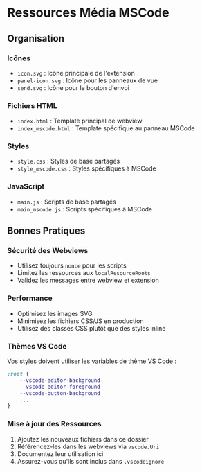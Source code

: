 # Ressources Média MSCode

## Organisation

### Icônes
- `icon.svg` : Icône principale de l'extension
- `panel-icon.svg` : Icône pour les panneaux de vue
- `send.svg` : Icône pour le bouton d'envoi

### Fichiers HTML
- `index.html` : Template principal de webview
- `index_mscode.html` : Template spécifique au panneau MSCode

### Styles
- `style.css` : Styles de base partagés
- `style_mscode.css` : Styles spécifiques à MSCode

### JavaScript
- `main.js` : Scripts de base partagés
- `main_mscode.js` : Scripts spécifiques à MSCode

## Bonnes Pratiques

### Sécurité des Webviews
- Utilisez toujours `nonce` pour les scripts
- Limitez les ressources aux `localResourceRoots`
- Validez les messages entre webview et extension

### Performance
- Optimisez les images SVG
- Minimisez les fichiers CSS/JS en production
- Utilisez des classes CSS plutôt que des styles inline

### Thèmes VS Code
Vos styles doivent utiliser les variables de thème VS Code :
```css
:root {
    --vscode-editor-background
    --vscode-editor-foreground
    --vscode-button-background
    ...
}
```

### Mise à jour des Ressources
1. Ajoutez les nouveaux fichiers dans ce dossier
2. Référencez-les dans les webviews via `vscode.Uri`
3. Documentez leur utilisation ici
4. Assurez-vous qu'ils sont inclus dans `.vscodeignore`